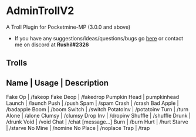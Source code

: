 # AdminTrollV2
A Troll Plugin for Pocketmine-MP (3.0.0 and above)

- If you have any suggestions/ideas/questions/bugs go [here](https://github.com/Rushil13579/AdminTrollV2/issues) or contact me on discord at **Rushil#2326**

## Trolls

Name | Usage | Description
--------------------------
Fake Op | /fakeop <player>
Fake Deop | /fakedrop <player>
Pumpkin Head | pumpkinhead <player>
Launch | /launch <player>
Push | /push <player>
Spam | /spam <player>
Crash | /crash <player>
Bad Apple | /badapple <player>
Boom | /boom <player>
Switch | /switch <player>
PotatoInv | /potatoinv <player>
Turn | /turn <player>
Alone | /alone <player>
Clumsy | /clumsy <player>
Drop Inv | /dropinv <player>
Shuffle | /shuffle <player>
Drunk | /drunk <player>
Void | /void <player>
Chat | /chat <player> [message...]
Burn | /burn <player> <seconds>
Hurt | /hurt <player> <damage>
Starve | /starve <player> <amount>
No Mine | /nomine <player> <seconds>
No Place | /noplace <player> <seconds>
Trap | /trap <player> <seconds>
